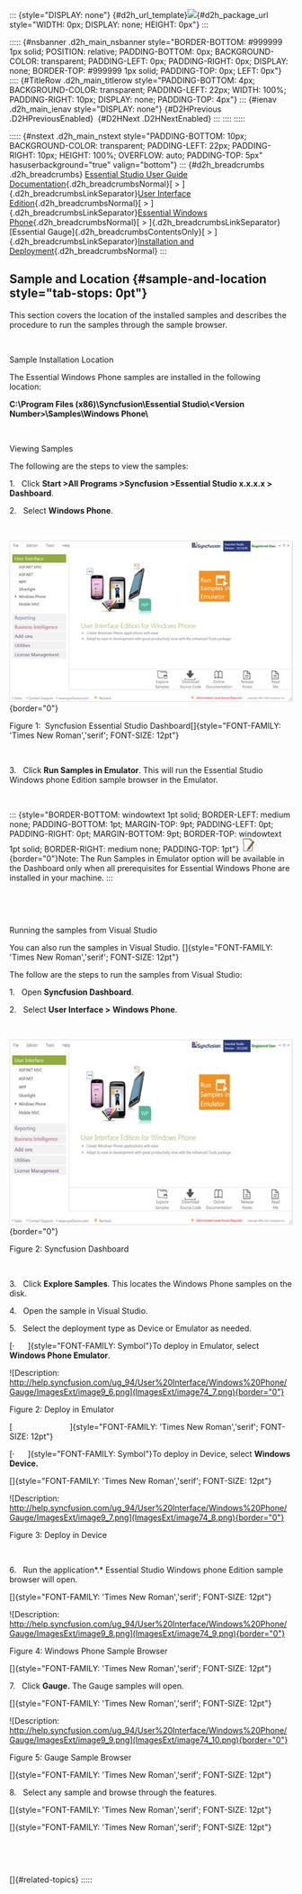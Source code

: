 ::: {style="DISPLAY: none"}
[](ms-xhelp:///?Id=d2h_url_template){#d2h_url_template}![](!package_url!){#d2h_package_url style="WIDTH: 0px; DISPLAY: none; HEIGHT: 0px"}
:::

::::: {#nsbanner .d2h_main_nsbanner style="BORDER-BOTTOM: #999999 1px solid; POSITION: relative; PADDING-BOTTOM: 0px; BACKGROUND-COLOR: transparent; PADDING-LEFT: 0px; PADDING-RIGHT: 0px; DISPLAY: none; BORDER-TOP: #999999 1px solid; PADDING-TOP: 0px; LEFT: 0px"}
:::: {#TitleRow .d2h_main_titlerow style="PADDING-BOTTOM: 4px; BACKGROUND-COLOR: transparent; PADDING-LEFT: 22px; WIDTH: 100%; PADDING-RIGHT: 10px; DISPLAY: none; PADDING-TOP: 4px"}
::: {#ienav .d2h_main_ienav style="DISPLAY: none"}
[](ms-xhelp:///?Id=064460e9-b5f5-49a2-b805-925b87b21740){#D2HPrevious .D2HPreviousEnabled}  [](ms-xhelp:///?Id=91a05c65-0530-4abe-ae48-303efaaa0ee0){#D2HNext .D2HNextEnabled}
:::
::::
:::::

::::: {#nstext .d2h_main_nstext style="PADDING-BOTTOM: 10px; BACKGROUND-COLOR: transparent; PADDING-LEFT: 22px; PADDING-RIGHT: 10px; HEIGHT: 100%; OVERFLOW: auto; PADDING-TOP: 5px" hasuserbackground="true" valign="bottom"}
::: {#d2h_breadcrumbs .d2h_breadcrumbs}
[Essential Studio User Guide Documentation](ms-xhelp:///?Id=12457748-09e3-4d74-a240-8e049cedf030){.d2h_breadcrumbsNormal}[ \> ]{.d2h_breadcrumbsLinkSeparator}[User Interface Edition](ms-xhelp:///?Id=c29296b7-531c-413b-a0ec-488ca1f7f669){.d2h_breadcrumbsNormal}[ \> ]{.d2h_breadcrumbsLinkSeparator}[Essential Windows Phone](ms-xhelp:///?Id=5ea1999c-4eff-4775-b84e-407dc825f555){.d2h_breadcrumbsNormal}[ \> ]{.d2h_breadcrumbsLinkSeparator}[Essential Gauge]{.d2h_breadcrumbsContentsOnly}[ \> ]{.d2h_breadcrumbsLinkSeparator}[Installation and Deployment](ms-xhelp:///?Id=4e1ddfff-9503-4478-9f2e-99f2ff1d71d0){.d2h_breadcrumbsNormal}
:::

## Sample and Location {#sample-and-location style="tab-stops: 0pt"}

This section covers the location of the installed samples and describes the procedure to run the samples through the sample browser.

 

Sample Installation Location

The Essential Windows Phone samples are installed in the following location: 

**C:\\Program Files (x86)\\Syncfusion\\Essential Studio\\\<Version Number\>\\Samples\\Windows Phone\\**

 

Viewing Samples

The following are the steps to view the samples:

1.   Click **Start \>All Programs \>Syncfusion \>Essential Studio x.x.x.x \> Dashboard**.

2.   Select **Windows Phone**.

 

![](ImagesExt/image74_5.jpg){border="0"}

Figure 1:  Syncfusion Essential Studio Dashboard[]{style="FONT-FAMILY: 'Times New Roman','serif'; FONT-SIZE: 12pt"}

 

3.   Click **Run Samples in Emulator**. This will run the Essential Studio Windows phone Edition sample browser in the Emulator.

 

::: {style="BORDER-BOTTOM: windowtext 1pt solid; BORDER-LEFT: medium none; PADDING-BOTTOM: 1pt; MARGIN-TOP: 9pt; PADDING-LEFT: 0pt; PADDING-RIGHT: 0pt; MARGIN-BOTTOM: 9pt; BORDER-TOP: windowtext 1pt solid; BORDER-RIGHT: medium none; PADDING-TOP: 1pt"}
![](ImagesExt/image74_2.jpg){border="0"}Note: The Run Samples in Emulator option will be available in the Dashboard only when all prerequisites for Essential Windows Phone are installed in your machine.
:::

 

 

Running the samples from Visual Studio

You can also run the samples in Visual Studio. []{style="FONT-FAMILY: 'Times New Roman','serif'; FONT-SIZE: 12pt"}

The follow are the steps to run the samples from Visual Studio: 

1.   Open **Syncfusion Dashboard**.

2.   Select **User Interface \>** **Windows Phone**.

 

![](ImagesExt/image74_6.jpg){border="0"}

Figure 2: Syncfusion Dashboard

 

3.   Click **Explore Samples**. This locates the Windows Phone samples on the disk.

4.   Open the sample in Visual Studio.

5.   Select the deployment type as Device or Emulator as needed.

[·      ]{style="FONT-FAMILY: Symbol"}To deploy in Emulator, select **Windows Phone Emulator**.

![Description: http://help.syncfusion.com/ug_94/User%20Interface/Windows%20Phone/Gauge/ImagesExt/image9_6.png](ImagesExt/image74_7.png){border="0"}

Figure 2: Deploy in Emulator

[                          ]{style="FONT-FAMILY: 'Times New Roman','serif'; FONT-SIZE: 12pt"}

[·      ]{style="FONT-FAMILY: Symbol"}To deploy in Device, select **Windows Device.**

[]{style="FONT-FAMILY: 'Times New Roman','serif'; FONT-SIZE: 12pt"} 

![Description: http://help.syncfusion.com/ug_94/User%20Interface/Windows%20Phone/Gauge/ImagesExt/image9_7.png](ImagesExt/image74_8.png){border="0"}

Figure 3: Deploy in Device

 

6.   Run the application*.* Essential Studio Windows phone Edition sample browser will open.

[]{style="FONT-FAMILY: 'Times New Roman','serif'; FONT-SIZE: 12pt"} 

![Description: http://help.syncfusion.com/ug_94/User%20Interface/Windows%20Phone/Gauge/ImagesExt/image9_8.png](ImagesExt/image74_9.png){border="0"}

Figure 4: Windows Phone Sample Browser

[]{style="FONT-FAMILY: 'Times New Roman','serif'; FONT-SIZE: 12pt"} 

7.   Click **Gauge.** The Gauge samples will open.

[]{style="FONT-FAMILY: 'Times New Roman','serif'; FONT-SIZE: 12pt"} 

![Description: http://help.syncfusion.com/ug_94/User%20Interface/Windows%20Phone/Gauge/ImagesExt/image9_9.png](ImagesExt/image74_10.png){border="0"}

Figure 5: Gauge Sample Browser

[]{style="FONT-FAMILY: 'Times New Roman','serif'; FONT-SIZE: 12pt"} 

8.   Select any sample and browse through the features.

[]{style="FONT-FAMILY: 'Times New Roman','serif'; FONT-SIZE: 12pt"} 

[]{style="FONT-FAMILY: 'Times New Roman','serif'; FONT-SIZE: 12pt"} 

 

 

[]{#related-topics}
:::::
